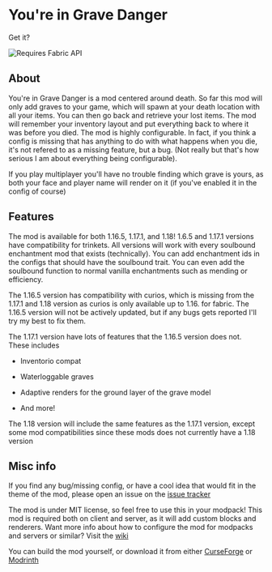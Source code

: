 # You're in Grave Danger

Get it?

![Requires Fabric API](https://i.imgur.com/Ol1Tcf8.png)

## About

You're in Grave Danger is a mod centered around death.
So far this mod will only add graves to your game, which will spawn at your death location with all your items. You can then go back and retrieve your lost items. The mod will remember your inventory layout and put everything back to where it was before you died. The mod is highly configurable. In fact, if you think a config is missing that has anything to do with what happens when you die, it's not refered to as a missing feature, but a bug. (Not really but that's how serious I am about everything being configurable). 

 

If you play multiplayer you'll have no trouble finding which grave is yours, as both your face and player name will render on it (if you've enabled it in the config of course)

 

## Features

The mod is available for both 1.16.5, 1.17.1, and 1.18!
1.6.5 and 1.17.1 versions have compatibility for trinkets. All versions will work with every soulbound enchantment mod that exists (technically). You can add enchantment ids in the configs that should have the soulbound trait. You can even add the soulbound function to normal vanilla enchantments such as mending or efficiency.

The 1.16.5 version has compatibility with curios, which is missing from the 1.17.1 and 1.18 version as curios is only available up to 1.16. for fabric. The 1.16.5 version will not be actively updated, but if any bugs gets reported I'll try my best to fix them.


The 1.17.1 version have lots of features that the 1.16.5 version does not. These includes
 * Inventorio compat

 * Waterloggable graves
 * Adaptive renders for the ground layer of the grave model

 * And more!


The 1.18 version will include the same features as the 1.17.1 version, except some mod compatibilities since these mods does not currently have a 1.18 version


## Misc info

If you find any bug/missing config, or have a cool idea that would fit in the theme of the mod, please open an issue on the [issue tracker](https://github.com/B1n-ry/Youre-in-grave-danger/issues)

The mod is under MIT license, so feel free to use this in your modpack!
This mod is required both on client and server, as it will add custom blocks and renderers.
Want more info about how to configure the mod for modpacks and servers or similar? Visit the [wiki](https://github.com/B1n-ry/Youre-in-grave-danger/wiki)


You can build the mod yourself, or download it from either [CurseForge](https://www.curseforge.com/minecraft/mc-mods/youre-in-grave-danger) or [Modrinth](https://modrinth.com/mod/yigd/versions)
